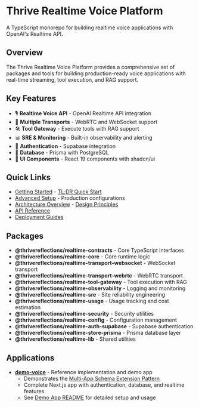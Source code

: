 # Thrive Realtime Voice Platform

A TypeScript monorepo for building realtime voice applications with OpenAI's Realtime API.

## Overview

The Thrive Realtime Voice Platform provides a comprehensive set of packages and tools for building production-ready voice applications with real-time streaming, tool execution, and RAG support.

## Key Features

- 🎙️ **Realtime Voice API** - OpenAI Realtime API integration
- 🔌 **Multiple Transports** - WebRTC and WebSocket support
- 🛠️ **Tool Gateway** - Execute tools with RAG support
- 📊 **SRE & Monitoring** - Built-in observability and alerting
- 🔐 **Authentication** - Supabase integration
- 💾 **Database** - Prisma with PostgreSQL
- 🎨 **UI Components** - React 19 components with shadcn/ui

## Quick Links

- [Getting Started](./getting-started/) - [TL;DR Quick Start](./getting-started/tldr.md)
- [Advanced Setup](./getting-started/advanced-setup/) - Production configurations
- [Architecture Overview](./architecture/) - [Design Principles](./architecture/design-principles.md)
- [API Reference](./api/)
- [Deployment Guides](./deployment/)

## Packages

- **@thrivereflections/realtime-contracts** - Core TypeScript interfaces
- **@thrivereflections/realtime-core** - Core runtime logic
- **@thrivereflections/realtime-transport-websocket** - WebSocket transport
- **@thrivereflections/realtime-transport-webrtc** - WebRTC transport
- **@thrivereflections/realtime-tool-gateway** - Tool execution with RAG
- **@thrivereflections/realtime-observability** - Logging and monitoring
- **@thrivereflections/realtime-sre** - Site reliability engineering
- **@thrivereflections/realtime-usage** - Usage tracking and cost estimation
- **@thrivereflections/realtime-security** - Security utilities
- **@thrivereflections/realtime-config** - Configuration management
- **@thrivereflections/realtime-auth-supabase** - Supabase authentication
- **@thrivereflections/realtime-store-prisma** - Prisma database layer
- **@thrivereflections/realtime-lib** - Shared utilities

## Applications

- **[demo-voice](../apps/demo-voice/README.md)** - Reference implementation and demo app
  - Demonstrates the [Multi-App Schema Extension Pattern](./architecture/multi-app-pattern.md)
  - Complete Next.js app with authentication, database, and realtime features
  - See [Demo App README](../apps/demo-voice/README.md) for detailed setup and usage
